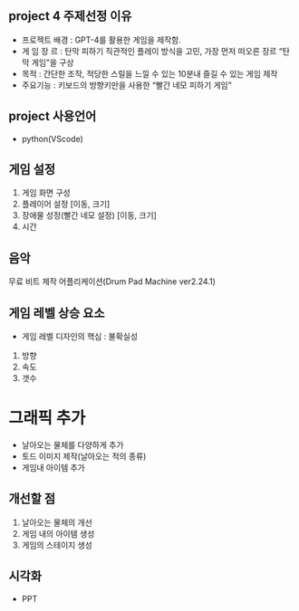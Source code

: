 ## project 4 주제선정 이유
- 프로젝트 배경 : GPT-4를 활용한 게임을 제작함.
- 게 임     장 르 : 탄막 피하기 
직관적인 플레이 방식을 고민, 가장 먼저 떠오른 장르 “탄막 게임”을 구상
- 목적 : 간단한 조작, 적당한 스릴을 느낄 수 있는 10분내 즐길 수 있는 게임 제작
- 주요기능 : 키보드의 방향키만을 사용한 “빨간 네모 피하기 게임”

## project 사용언어 
- python(VScode)

## 게임 설정
1. 게임 화면 구성
2. 플레이어 설정 [이동, 크기]
3. 장애물 성정(빨간 네모 설정) [이동, 크기]
4. 시간

## 음악
무료 비트 제작 어플리케이션(Drum Pad Machine ver2.24.1)

## 게임 레벨 상승 요소
- 게임 레벨 디자인의 핵심 : 불확실성
1. 방향
2. 속도
3. 갯수

# 그래픽 추가
- 날아오는 물체를 다양하게 추가
- 토드 이미지 제작(날아오는 적의 종류)
- 게임내 아이템 추가

## 개선할 점
1. 날아오는 물체의 개선
2. 게임 내의 아이템 생성
3. 게임의 스테이지 생성

## 시각화
- PPT
